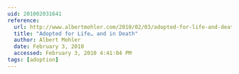 ```yaml
---
uid: 201002031641
reference:
  url: http://www.albertmohler.com/2010/02/03/adopted-for-life-and-death/
  title: "Adopted for Life… and in Death"
  author: Albert Mohler
  date: February 3, 2010
  accessed: February 3, 2010 4:41:04 PM
tags: [adoption]
---
```

